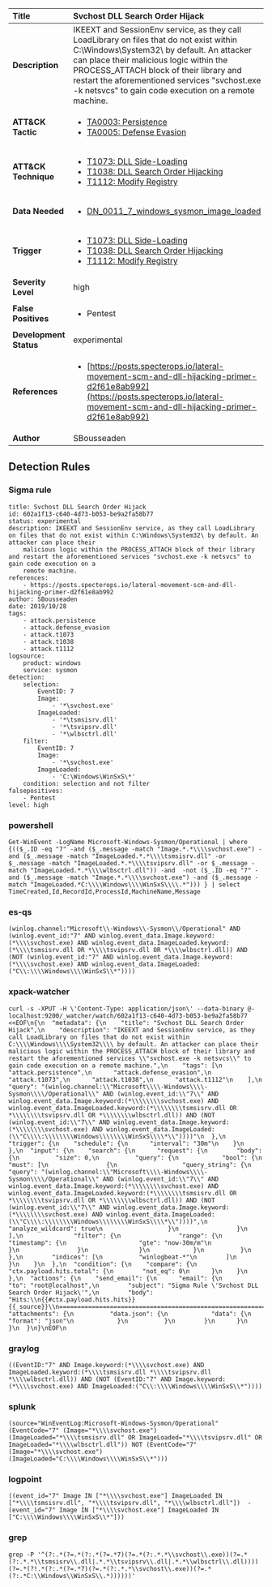 | Title                    | Svchost DLL Search Order Hijack       |
|:-------------------------|:------------------|
| **Description**          | IKEEXT and SessionEnv service, as they call LoadLibrary on files that do not exist within C:\Windows\System32\ by default. An attacker can place their malicious logic within the PROCESS_ATTACH block of their library and restart the aforementioned services "svchost.exe -k netsvcs" to gain code execution on a remote machine. |
| **ATT&amp;CK Tactic**    |  <ul><li>[TA0003: Persistence](https://attack.mitre.org/tactics/TA0003)</li><li>[TA0005: Defense Evasion](https://attack.mitre.org/tactics/TA0005)</li></ul>  |
| **ATT&amp;CK Technique** | <ul><li>[T1073: DLL Side-Loading](https://attack.mitre.org/techniques/T1073)</li><li>[T1038: DLL Search Order Hijacking](https://attack.mitre.org/techniques/T1038)</li><li>[T1112: Modify Registry](https://attack.mitre.org/techniques/T1112)</li></ul>  |
| **Data Needed**          | <ul><li>[DN_0011_7_windows_sysmon_image_loaded](../Data_Needed/DN_0011_7_windows_sysmon_image_loaded.md)</li></ul>  |
| **Trigger**              | <ul><li>[T1073: DLL Side-Loading](../Triggers/T1073.md)</li><li>[T1038: DLL Search Order Hijacking](../Triggers/T1038.md)</li><li>[T1112: Modify Registry](../Triggers/T1112.md)</li></ul>  |
| **Severity Level**       | high |
| **False Positives**      | <ul><li>Pentest</li></ul>  |
| **Development Status**   | experimental |
| **References**           | <ul><li>[https://posts.specterops.io/lateral-movement-scm-and-dll-hijacking-primer-d2f61e8ab992](https://posts.specterops.io/lateral-movement-scm-and-dll-hijacking-primer-d2f61e8ab992)</li></ul>  |
| **Author**               | SBousseaden |


## Detection Rules

### Sigma rule

```
title: Svchost DLL Search Order Hijack
id: 602a1f13-c640-4d73-b053-be9a2fa58b77
status: experimental
description: IKEEXT and SessionEnv service, as they call LoadLibrary on files that do not exist within C:\Windows\System32\ by default. An attacker can place their
    malicious logic within the PROCESS_ATTACH block of their library and restart the aforementioned services "svchost.exe -k netsvcs" to gain code execution on a
    remote machine.
references:
    - https://posts.specterops.io/lateral-movement-scm-and-dll-hijacking-primer-d2f61e8ab992
author: SBousseaden
date: 2019/10/28
tags:
    - attack.persistence
    - attack.defense_evasion
    - attack.t1073
    - attack.t1038
    - attack.t1112
logsource:
    product: windows
    service: sysmon
detection:
    selection:
        EventID: 7
        Image:
            - '*\svchost.exe'
        ImageLoaded:
            - '*\tsmsisrv.dll'
            - '*\tsvipsrv.dll'
            - '*\wlbsctrl.dll'
    filter:
        EventID: 7
        Image:
            - '*\svchost.exe'
        ImageLoaded:
            - 'C:\Windows\WinSxS\*'        
    condition: selection and not filter
falsepositives:
    - Pentest
level: high
```





### powershell
    
```
Get-WinEvent -LogName Microsoft-Windows-Sysmon/Operational | where {(($_.ID -eq "7" -and ($_.message -match "Image.*.*\\\\svchost.exe") -and ($_.message -match "ImageLoaded.*.*\\\\tsmsisrv.dll" -or $_.message -match "ImageLoaded.*.*\\\\tsvipsrv.dll" -or $_.message -match "ImageLoaded.*.*\\\\wlbsctrl.dll")) -and  -not ($_.ID -eq "7" -and ($_.message -match "Image.*.*\\\\svchost.exe") -and ($_.message -match "ImageLoaded.*C:\\\\Windows\\\\WinSxS\\\\.*"))) } | select TimeCreated,Id,RecordId,ProcessId,MachineName,Message
```


### es-qs
    
```
(winlog.channel:"Microsoft\\-Windows\\-Sysmon\\/Operational" AND (winlog.event_id:"7" AND winlog.event_data.Image.keyword:(*\\\\svchost.exe) AND winlog.event_data.ImageLoaded.keyword:(*\\\\tsmsisrv.dll OR *\\\\tsvipsrv.dll OR *\\\\wlbsctrl.dll)) AND (NOT (winlog.event_id:"7" AND winlog.event_data.Image.keyword:(*\\\\svchost.exe) AND winlog.event_data.ImageLoaded:("C\\:\\\\Windows\\\\WinSxS\\*"))))
```


### xpack-watcher
    
```
curl -s -XPUT -H \'Content-Type: application/json\' --data-binary @- localhost:9200/_watcher/watch/602a1f13-c640-4d73-b053-be9a2fa58b77 <<EOF\n{\n  "metadata": {\n    "title": "Svchost DLL Search Order Hijack",\n    "description": "IKEEXT and SessionEnv service, as they call LoadLibrary on files that do not exist within C:\\\\Windows\\\\System32\\\\ by default. An attacker can place their malicious logic within the PROCESS_ATTACH block of their library and restart the aforementioned services \\"svchost.exe -k netsvcs\\" to gain code execution on a remote machine.",\n    "tags": [\n      "attack.persistence",\n      "attack.defense_evasion",\n      "attack.t1073",\n      "attack.t1038",\n      "attack.t1112"\n    ],\n    "query": "(winlog.channel:\\"Microsoft\\\\-Windows\\\\-Sysmon\\\\/Operational\\" AND (winlog.event_id:\\"7\\" AND winlog.event_data.Image.keyword:(*\\\\\\\\svchost.exe) AND winlog.event_data.ImageLoaded.keyword:(*\\\\\\\\tsmsisrv.dll OR *\\\\\\\\tsvipsrv.dll OR *\\\\\\\\wlbsctrl.dll)) AND (NOT (winlog.event_id:\\"7\\" AND winlog.event_data.Image.keyword:(*\\\\\\\\svchost.exe) AND winlog.event_data.ImageLoaded:(\\"C\\\\:\\\\\\\\Windows\\\\\\\\WinSxS\\\\*\\"))))"\n  },\n  "trigger": {\n    "schedule": {\n      "interval": "30m"\n    }\n  },\n  "input": {\n    "search": {\n      "request": {\n        "body": {\n          "size": 0,\n          "query": {\n            "bool": {\n              "must": [\n                {\n                  "query_string": {\n                    "query": "(winlog.channel:\\"Microsoft\\\\-Windows\\\\-Sysmon\\\\/Operational\\" AND (winlog.event_id:\\"7\\" AND winlog.event_data.Image.keyword:(*\\\\\\\\svchost.exe) AND winlog.event_data.ImageLoaded.keyword:(*\\\\\\\\tsmsisrv.dll OR *\\\\\\\\tsvipsrv.dll OR *\\\\\\\\wlbsctrl.dll)) AND (NOT (winlog.event_id:\\"7\\" AND winlog.event_data.Image.keyword:(*\\\\\\\\svchost.exe) AND winlog.event_data.ImageLoaded:(\\"C\\\\:\\\\\\\\Windows\\\\\\\\WinSxS\\\\*\\"))))",\n                    "analyze_wildcard": true\n                  }\n                }\n              ],\n              "filter": {\n                "range": {\n                  "timestamp": {\n                    "gte": "now-30m/m"\n                  }\n                }\n              }\n            }\n          }\n        },\n        "indices": [\n          "winlogbeat-*"\n        ]\n      }\n    }\n  },\n  "condition": {\n    "compare": {\n      "ctx.payload.hits.total": {\n        "not_eq": 0\n      }\n    }\n  },\n  "actions": {\n    "send_email": {\n      "email": {\n        "to": "root@localhost",\n        "subject": "Sigma Rule \'Svchost DLL Search Order Hijack\'",\n        "body": "Hits:\\n{{#ctx.payload.hits.hits}}{{_source}}\\n================================================================================\\n{{/ctx.payload.hits.hits}}",\n        "attachments": {\n          "data.json": {\n            "data": {\n              "format": "json"\n            }\n          }\n        }\n      }\n    }\n  }\n}\nEOF\n
```


### graylog
    
```
((EventID:"7" AND Image.keyword:(*\\\\svchost.exe) AND ImageLoaded.keyword:(*\\\\tsmsisrv.dll *\\\\tsvipsrv.dll *\\\\wlbsctrl.dll)) AND (NOT (EventID:"7" AND Image.keyword:(*\\\\svchost.exe) AND ImageLoaded:("C\\:\\\\Windows\\\\WinSxS\\*"))))
```


### splunk
    
```
(source="WinEventLog:Microsoft-Windows-Sysmon/Operational" (EventCode="7" (Image="*\\\\svchost.exe") (ImageLoaded="*\\\\tsmsisrv.dll" OR ImageLoaded="*\\\\tsvipsrv.dll" OR ImageLoaded="*\\\\wlbsctrl.dll")) NOT (EventCode="7" (Image="*\\\\svchost.exe") (ImageLoaded="C:\\\\Windows\\\\WinSxS\\*")))
```


### logpoint
    
```
((event_id="7" Image IN ["*\\\\svchost.exe"] ImageLoaded IN ["*\\\\tsmsisrv.dll", "*\\\\tsvipsrv.dll", "*\\\\wlbsctrl.dll"])  -(event_id="7" Image IN ["*\\\\svchost.exe"] ImageLoaded IN ["C:\\\\Windows\\\\WinSxS\\*"]))
```


### grep
    
```
grep -P '^(?:.*(?=.*(?:.*(?=.*7)(?=.*(?:.*.*\\svchost\\.exe))(?=.*(?:.*.*\\tsmsisrv\\.dll|.*.*\\tsvipsrv\\.dll|.*.*\\wlbsctrl\\.dll))))(?=.*(?!.*(?:.*(?=.*7)(?=.*(?:.*.*\\svchost\\.exe))(?=.*(?:.*C:\\Windows\\WinSxS\\.*))))))'
```



